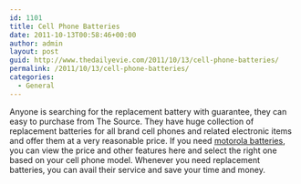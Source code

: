 ```yaml
---
id: 1101
title: Cell Phone Batteries
date: 2011-10-13T00:58:46+00:00
author: admin
layout: post
guid: http://www.thedailyevie.com/2011/10/13/cell-phone-batteries/
permalink: /2011/10/13/cell-phone-batteries/
categories:
  - General
---
```

Anyone is searching for the replacement battery with guarantee, they can easy to purchase from The Source. They have huge collection of replacement batteries for all brand cell phones and related electronic items and offer them at a very reasonable price. If you need [motorola batteries](http://www.thesource.ca/estore/category.aspx?language=en-CA&catalog=Online&category=cell-phone-batteries), you can view the price and other features here and select the right one based on your cell phone model. Whenever you need replacement batteries, you can avail their service and save your time and money.